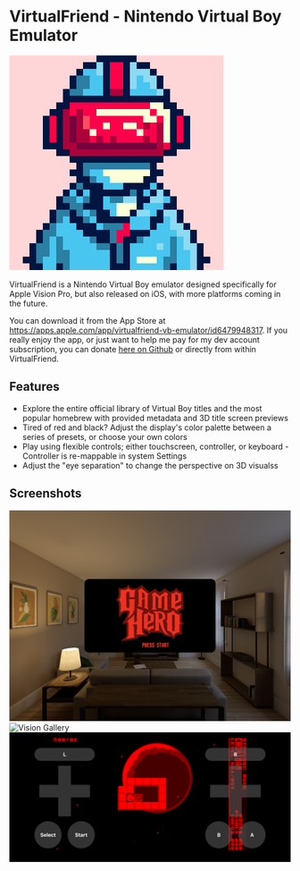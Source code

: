# VirtualFriend - Nintendo Virtual Boy Emulator

<img src="https://github.com/agg23/virtualfriend/blob/assets/images/VirtualFriend.png" width="384px">

VirtualFriend is a Nintendo Virtual Boy emulator designed specifically for Apple Vision Pro, but also released on iOS, with more platforms coming in the future.

You can download it from the App Store at https://apps.apple.com/app/virtualfriend-vb-emulator/id6479948317. If you really enjoy the app, or just want to help me pay for my dev account subscription, you can donate [here on Github](https://github.com/sponsors/agg23/) or directly from within VirtualFriend.

## Features

- Explore the entire official library of Virtual Boy titles and the most popular homebrew with provided metadata and 3D title screen previews
- Tired of red and black? Adjust the display's color palette between a series of presets, or choose your own colors
- Play using flexible controls; either touchscreen, controller, or keyboard - Controller is re-mappable in system Settings
- Adjust the "eye separation" to change the perspective on 3D visualss

## Screenshots

![Vision Title Screen](https://github.com/agg23/virtualfriend/blob/assets/images/screenshots/vision-title.png) ![Vision Gallery](https://github.com/agg23/virtualfriend/blob/assets/images/screenshots/vision-gallery.png)
![iOS Landscape Gameplay](https://github.com/agg23/virtualfriend/blob/assets/images/screenshots/ios-landscape.png)
